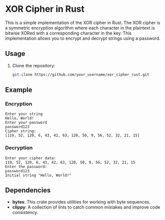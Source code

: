 # XOR Cipher in Rust

This is a simple implementation of the XOR cipher in Rust. The XOR cipher is a symmetric encryption algorithm where each
character in the plaintext is bitwise XORed with a corresponding character in the key. This implementation allows you to
encrypt and decrypt strings using a password.

## Usage

1. Clone the repository:
   ```bash
   git clone https://github.com/your_username/xor_cipher_rust.git

## Example

### Encryption

```
Enter your string
Hello, World!
Enter your password
password123
Cipher string:
[119, 52, 120, 6, 43, 42, 63, 120, 50, 9, 56, 52, 32, 21, 15]
``` 

### Decryption

```
Enter your cipher data:
119, 52, 120, 6, 43, 42, 63, 120, 50, 9, 56, 52, 32, 21, 15
Enter the password:
password123
Initial string "Hello, World!"

```

## Dependencies

- **bytes**: This crate provides utilities for working with byte sequences.
- **clippy**: A collection of lints to catch common mistakes and improve code consistency.